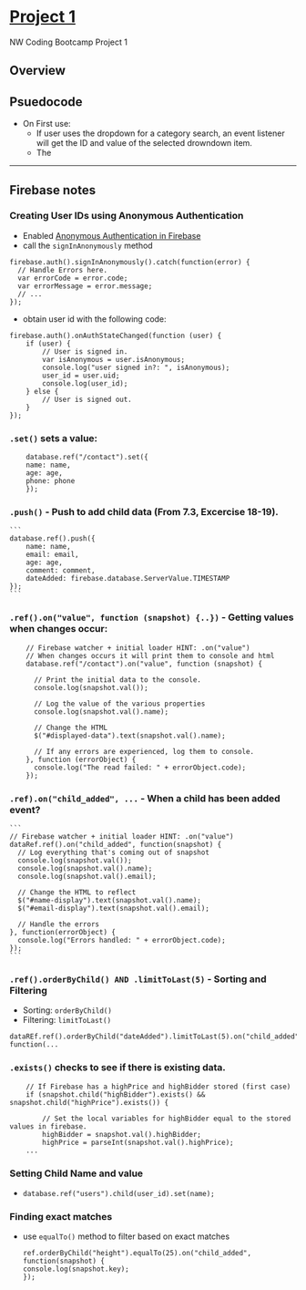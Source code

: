 # [Project 1](https://awilmoth.github.io/project1/)
NW Coding Bootcamp Project 1

## Overview

## Psuedocode
* On First use:
    * If user uses the dropdown for a category search, an event listener will get the ID and value of the selected drowndown item.
    * The 


***
## Firebase notes

### Creating User IDs using Anonymous Authentication
* Enabled [Anonymous Authentication in Firebase](https://firebase.google.com/docs/auth/web/anonymous-auth)
* call the `signInAnonymously` method
```
firebase.auth().signInAnonymously().catch(function(error) {
  // Handle Errors here.
  var errorCode = error.code;
  var errorMessage = error.message;
  // ...
});
```

* obtain user id with the following code:
```
firebase.auth().onAuthStateChanged(function (user) {
    if (user) {
        // User is signed in.
        var isAnonymous = user.isAnonymous;
        console.log("user signed in?: ", isAnonymous);
        user_id = user.uid;
        console.log(user_id);
    } else {
        // User is signed out.
    }
});
```

### `.set()` sets a value:
```
    database.ref("/contact").set({
    name: name,
    age: age,
    phone: phone
    });
```

### `.push()` - Push to add child data (From 7.3, Excercise 18-19). 
    ```
    database.ref().push({
        name: name,
        email: email,
        age: age,
        comment: comment,
        dateAdded: firebase.database.ServerValue.TIMESTAMP
    });
    ```

### `.ref().on("value", function (snapshot) {..})` - Getting values when changes occur:
```
    // Firebase watcher + initial loader HINT: .on("value")
    // When changes occurs it will print them to console and html
    database.ref("/contact").on("value", function (snapshot) {

      // Print the initial data to the console.
      console.log(snapshot.val());

      // Log the value of the various properties
      console.log(snapshot.val().name);

      // Change the HTML
      $("#displayed-data").text(snapshot.val().name);

      // If any errors are experienced, log them to console.
    }, function (errorObject) {
      console.log("The read failed: " + errorObject.code);
    });
```

### `.ref).on("child_added", ...` - When a child has been added event?
    ```
    // Firebase watcher + initial loader HINT: .on("value")
    dataRef.ref().on("child_added", function(snapshot) {
      // Log everything that's coming out of snapshot
      console.log(snapshot.val());
      console.log(snapshot.val().name);
      console.log(snapshot.val().email);

      // Change the HTML to reflect
      $("#name-display").text(snapshot.val().name);
      $("#email-display").text(snapshot.val().email);

      // Handle the errors
    }, function(errorObject) {
      console.log("Errors handled: " + errorObject.code);
    });
    ```

### `.ref().orderByChild() AND .limitToLast(5)` - Sorting and Filtering
* Sorting: `orderByChild()`
* Filtering: `limitToLast()`
```
dataREf.ref().orderByChild("dateAdded").limitToLast(5).on("child_added", function(...
```

### `.exists()` checks to see if there is existing data.
```
    // If Firebase has a highPrice and highBidder stored (first case)
    if (snapshot.child("highBidder").exists() && snapshot.child("highPrice").exists()) {

        // Set the local variables for highBidder equal to the stored values in firebase.
        highBidder = snapshot.val().highBidder;
        highPrice = parseInt(snapshot.val().highPrice);
    ...
```
### Setting Child Name and value
* `database.ref("users").child(user_id).set(name);`

### Finding exact matches
* use `equalTo()` method to filter based on exact matches
  ```
  ref.orderByChild("height").equalTo(25).on("child_added", function(snapshot) {
  console.log(snapshot.key);
  });

